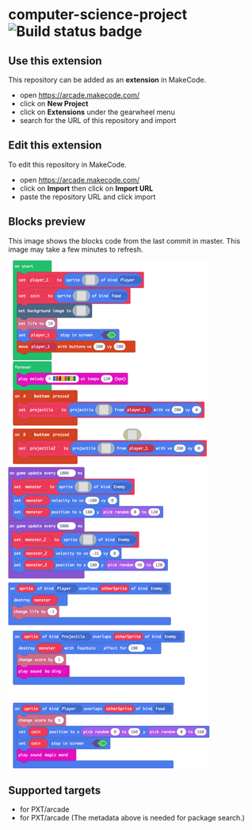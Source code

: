 # computer-science-project ![Build status badge](https://github.com/thomascompsci/computer-science-project/workflows/MakeCode/badge.svg)



## Use this extension

This repository can be added as an **extension** in MakeCode.

* open https://arcade.makecode.com/
* click on **New Project**
* click on **Extensions** under the gearwheel menu
* search for the URL of this repository and import

## Edit this extension

To edit this repository in MakeCode.

* open https://arcade.makecode.com/
* click on **Import** then click on **Import URL**
* paste the repository URL and click import

## Blocks preview

This image shows the blocks code from the last commit in master.
This image may take a few minutes to refresh.

![A rendered view of the blocks](https://github.com/thomascompsci/computer-science-project/raw/master/.makecode/blocks.png)

## Supported targets

* for PXT/arcade
* for PXT/arcade
(The metadata above is needed for package search.)

